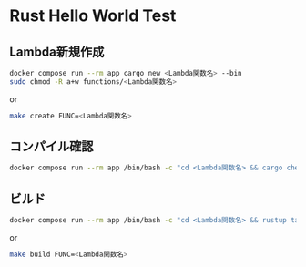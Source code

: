 # Rust Hello World Test

## Lambda新規作成
```sh
docker compose run --rm app cargo new <Lambda関数名> --bin
sudo chmod -R a+w functions/<Lambda関数名>
```
or
```sh
make create FUNC=<Lambda関数名>
```

## コンパイル確認
```sh
docker compose run --rm app /bin/bash -c "cd <Lambda関数名> && cargo check"
```

## ビルド
```sh
docker compose run --rm app /bin/bash -c "cd <Lambda関数名> && rustup target add x86_64-unknown-linux-musl && cargo build --release --target x86_64-unknown-linux-musl"
```
or
```sh
make build FUNC=<Lambda関数名>
```

